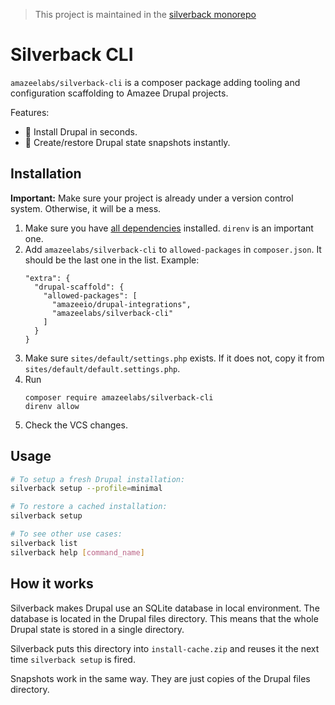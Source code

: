 > This project is maintained in the [silverback monorepo](https://github.com/AmazeeLabs/silverback-mono)
# Silverback CLI

`amazeelabs/silverback-cli` is a composer package adding tooling and configuration scaffolding to Amazee Drupal projects.

Features:
- 🚀 Install Drupal in seconds.
- 📸 Create/restore Drupal state snapshots instantly.

## Installation

**Important:** Make sure your project is already under a version control system. Otherwise, it will be a mess.

1. Make sure you have [all dependencies](https://github.com/AmazeeLabs/silverback-mono#requirements) installed. `direnv` is an important one.
1. Add `amazeelabs/silverback-cli` to `allowed-packages` in `composer.json`. It should be the last one in the list. Example:
   ```
   "extra": {
     "drupal-scaffold": {
       "allowed-packages": [
         "amazeeio/drupal-integrations",
         "amazeelabs/silverback-cli"
       ]
     }
   }
   ```
1. Make sure `sites/default/settings.php` exists. If it does not, copy it from `sites/default/default.settings.php`.
1. Run
   ```
   composer require amazeelabs/silverback-cli
   direnv allow
   ```
1. Check the VCS changes.

## Usage

```sh
# To setup a fresh Drupal installation:
silverback setup --profile=minimal

# To restore a cached installation:
silverback setup

# To see other use cases:
silverback list
silverback help [command_name]
```

## How it works

Silverback makes Drupal use an SQLite database in local environment. The database is located in the Drupal files directory. This means that the whole Drupal state is stored in a single directory.

Silverback puts this directory into `install-cache.zip` and reuses it the next time `silverback setup` is fired.

Snapshots work in the same way. They are just copies of the Drupal files directory.
